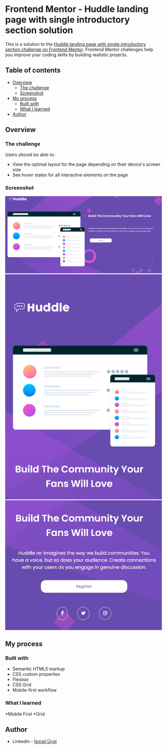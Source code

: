 # Frontend Mentor - Huddle landing page with single introductory section solution

This is a solution to the [Huddle landing page with single introductory section challenge on Frontend Mentor](https://www.frontendmentor.io/challenges/huddle-landing-page-with-a-single-introductory-section-B_2Wvxgi0). Frontend Mentor challenges help you improve your coding skills by building realistic projects.

## Table of contents

- [Overview](#overview)
  - [The challenge](#the-challenge)
  - [Screenshot](#screenshot)
- [My process](#my-process)
  - [Built with](#built-with)
  - [What I learned](#what-i-learned)
- [Author](#author)

## Overview

### The challenge

Users should be able to:

- View the optimal layout for the page depending on their device's screen size
- See hover states for all interactive elements on the page

### Screenshot

![](./screenshot.jpg)
![](./screenshot1.jpg)
![](./screenshot2.jpg)

## My process

### Built with

- Semantic HTML5 markup
- CSS custom properties
- Flexbox
- CSS Grid
- Mobile-first workflow

### What I learned

*Mobile First
*Grid

## Author

- Linkedin - [İsmail Üçel](https://www.linkedin.com/in/ismail-%C3%BC%C3%A7el-a487b618a/)
